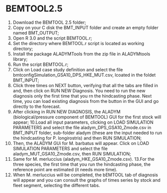 # BEMTOOL2.5

1. Download the BEMTOOL 2.5 folder;
2. Copy on your C disk the BMT_INPUT folder and create an empty folder named BMT_OUTPUT;
3. Open R 3.0 and the script BEMTOOL.r;
4. Set the directory where BEMTOOL.r script is located as working directory;
5. Install the package ALADYMTools from the zip file in ALADYMtools library;
6. Run the script BEMTOOL.r;
7. Click on Load case study definition and select the file bmtconfigSimulation_GSA10_DPS_HKE_MUT.csv, lcoated in the foldet BMT_INPUT;
8. Click three times on NEXT button, verifying that all the tabs are filled in and, then click on RUN NEW Diagnosis. You need to run the new diagnosis only the first time that you rn the hindcasting phase. Next time, you can load existing diagnosis from the button in the GUI and go directly to the forecast.
9. After clicking in RUN NEW DIAGNOSIS, the ALADYM (biological/pressure component of BEMTOOL) GUI for the first stock will appear;
10.Load all input parameters, clicking on LOAD SIMULATION PARAMETERS and select the file aladym_DPS_GSA10_Zmode.csv in BMT_INPUT folder, sub-folder aladym (these are the input needed to run the hindcasting for P. longirostris) and then RUN SIMULATION;
11. Then, the ALADYM GUi for M. barbatus will appear. Click on LOAD SIMULATION PARAMETERS and select the file aladym_MUT_GSA10_Zmode.csv, then RUN SIMULATION;
12. Same for M. merluccius (aladym_HKE_GSA10_Zmode.csv).
13.For the three species, the first time that you run the hindcasting phase, the reference point are estimated (it needs more time). 
14. When M. merluccius will be completed, the bEMTOOL tab of diagnosis will appear and you can consult the graphs of times series by stock and fleet segment, selecting the different tabs.

